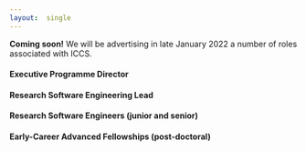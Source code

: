 ```yaml
---
layout:  single
---
```


<b>Coming soon!</b> We will be advertising in late January 2022 a number of roles
associated with ICCS.

<h4>Executive Programme Director</h4>

<h4>Research Software Engineering Lead</h4>

<h4>Research Software Engineers (junior and senior)</h4>

<h4>Early-Career Advanced Fellowships (post-doctoral)</h4>

